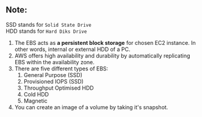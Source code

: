 ## Note:
SSD stands for `Solid State Drive`  
HDD stands for `Hard Diks Drive`  

1.  The EBS acts as **a persistent block storage** for chosen EC2 instance. In other words, internal or external HDD of a PC.
2.  AWS offers high availability and durability by automatically replicating EBS within the availability zone.
3.  There are five different types of EBS:
    1.  General Purpose (SSD)
    2.  Provisioned IOPS (SSD)  
    3.  Throughput Optimised HDD
    4.  Cold HDD
    5.  Magnetic
4.  You can create an image of a volume by taking it's snapshot.
